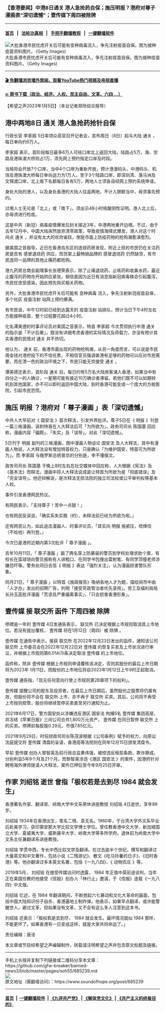 ### 【香港要闻】中港8日通关  港人急抢药自保；施压明报？港府对尊子漫画表“深切遗憾”；壹传媒下周四被除牌 
------------------------

#### [首页](https://github.com/gfw-breaker/banned-news3/blob/master/README.md) &nbsp;&nbsp;|&nbsp;&nbsp; [法轮功真相](https://github.com/begood0513/basic/blob/master/README.md)  &nbsp;&nbsp;|&nbsp;&nbsp; [手把手翻墙教程](https://github.com/gfw-breaker/guides/wiki)  &nbsp;&nbsp;|&nbsp;&nbsp; [一键翻墙软件](https://github.com/gfw-breaker/nogfw/blob/master/README.md)  



<div><img alt="大批香港市民忧虑开关后可能有变种病毒流入，争先注射疫苗自保。图为接种疫苗资料图片。（Getty Images)" src="https://img.soundofhope.org/2023-01/gettyimages-1231336625-1672944780699.jpg"/>
<br/><figcaption class="caption">
 大批香港市民忧虑开关后可能有变种病毒流入，争先注射疫苗自保。图为接种疫苗资料图片。（Getty Images)
</figcaption></div><hr/>

#### [ 🎬  免翻墙浏览墙外禁闻、观看YouTube热门视频及电视直播](https://github.com/gfw-breaker/HelloWorld)

#### [ 💥  禁书下载（政治、经济、人权、民主自由、文革、六四 ...）](https://github.com/gfw-breaker/books/blob/master/README.md)

<div><div class="Content__Wrapper sc-1bvya0-0 elmmKw article_body" itemprop="articleBody">
 <div id="post_place_1">
 </div>
 <p class="meta-top">
  <span class="meta">
   【希望之声2023年1月5日】（本台记者郑欣综合报导）
  </span>
 </p>
 <h2>
  港中两地8日
  <ok href="/term/565235">
   通关
  </ok>
  港人急抢药抢针自保
 </h2>
 <p>
  行政长官
  <ok href="/term/100347">
   李家超
  </ok>
  5日率领众高官召开记者会，宣布周日（8日）起与大陆
  <ok href="/term/565235">
   通关
  </ok>
  ，每日单向约6万人。
 </p>
 <p>
  <ok href="/term/100347">
   李家超
  </ok>
  表示，首阶段每日最多6万人可经口岸北上返回大陆，陆路占5万，海、空路及港珠澳大桥则占1万，须先网上预约指定口岸及时段。
 </p>
 <p>
  当局将会开放7个口岸，当中4个口岸为重新开放，预计港澳码头、中港码头、机场及港珠澳大桥每日单向运力为1万人。至于3个陆路口岸，即深圳湾、落马洲及文锦渡口岸，北上南下名额每日各有5万，两地人士须各自经网上预约系统申请。
 </p>
 <p>
  身处大陆的港人，以及身处香港的大陆人往返两地，不计入限额当中，毋须事先预约。
 </p>
 <p>
  过境人士无论是「北上」或「南下」，须出示48小时核酸阴性证明。港人北上后，亦毋须进行检疫。
 </p>
 <p>
  这是中共（新冠）病毒疫情爆发后封关接近3年，中港两地重开边境。不过，由于去年12月中，中国大陆突然放弃清零政策，导致疫情海啸式爆发，港人对这个时间点
  <ok href="/term/565235">
   通关
  </ok>
  ，并没有太大的欢欣雀跃，倒是市面上防疫药物的抢购潮愈演愈烈。
 </p>
 <p>
  据美国之音报导，近日在香港岛东区的连锁药房发现，附近上班的市民仍在关注药房是否有
  <ok href="/term/818331">
   感冒退烧药
  </ok>
  供应，而货架上最畅销品牌的
  <ok href="/term/818331">
   感冒退烧药
  </ok>
  仍然缺货，有市民连同一品牌的其他止痛药都抢购。
 </p>
 <p>
  港九药房总商会副理事长张德荣表示，除了止痛退烧药、止咳药和收鼻水药，最近止腹泻的药物亦开始供应紧张，相信是因为近日有消息指新冠病毒株会引起腹泻，市民忧虑受感染，因此预先购买相关药物。
 </p>
 <p>
  另外，大批香港市民忧虑开关后可能有
  <ok href="/term/444322">
   变种病毒
  </ok>
  流入，争先注射新冠疫苗自保，多个社区
  <ok href="/term/248428">
   疫苗注射
  </ok>
  站网上预约爆满。
 </p>
 <p>
  有市民说，中午12时前已经到达露天的
  <ok href="/term/248428">
   疫苗注射
  </ok>
  站排队，预计当日下午4时左右方能接种疫苗，整个过程要花超过4小时。
 </p>
 <p>
  化名谭美德的时事评论员对美国之音表示，特首
  <ok href="/term/100347">
   李家超
  </ok>
  今次贯彻执行中港
  <ok href="/term/565235">
   通关
  </ok>
  的指示是「不计后果」，既没有详细考虑香港的实际情况及荷载力，亦没有预计其实香港的民情对
  <ok href="/term/565235">
   通关
  </ok>
  并不热切。
 </p>
 <p>
  他认为，
  <ok href="/term/565235">
   通关
  </ok>
  前，香港市面出现的药物抢购潮，从另一角度而言，可以说是市民用金钱对港府投下的不信任票，不相信官员强调香港有足够的药物可以应对市民需要，而在清一色的政治环境之下，市民只能无奈接受
  <ok href="/term/565235">
   通关
  </ok>
  。
 </p>
 <p>
  谭美德还表示，首阶段
  <ok href="/term/565235">
   通关
  </ok>
  后，每日约有5万名大陆旅客涌入香港，如果当中有四分之一的人确诊，一星期可能有接近10万确诊者滞留。若他们既不可以如期转机到其他国家，亦不可以即时返回中国大陆，到时香港可能变成一个庞大的方舱医院，引起市民恐慌。
 </p>
 <h2>
  施压
  <ok href="/term/621435">
   明报
  </ok>
  ？港府对「
  <ok href="/term/794586">
   尊子漫画
  </ok>
  」表「深切遗憾」
 </h2>
 <p>
  中共人大早前对《
  <ok href="/term/99050">
   国安法
  </ok>
  》首次释法，引发外界批评。尊子5日在《
  <ok href="/term/621435">
   明报
  </ok>
  》刊登一篇三格漫画，讽刺特首在人大释法后可「为所欲为」。政务司司长
  <ok href="/term/345190">
   陈国基
  </ok>
  回应称，漫画内容「偏颇」、「失实」及「误导」，对此「深切遗憾」。
 </p>
 <p>
  5日刊于
  <ok href="/term/621435">
   明报
  </ok>
  副刊的三格漫画，图中漫画人物谈论
  <ok href="/term/99050">
   国安法
  </ok>
  及人大释法，其中有漫画人物说，人大释法没有增加特首权力，只是确认「为维护国安，特首可为所欲为」。而
  <ok href="/term/100347">
   李家超
  </ok>
  与俄罗斯总统普京的分别是，李不懂俄文。
 </p>
 <p>
  政务司司长
  <ok href="/term/345190">
   陈国基
  </ok>
  于晚上8时左右在社交媒体中回应称，人大根据《宪法》及《基本法》而释法，漫画中将人大释法说成是让特首为所欲为是「彻底错误」及「完全误导」。他还辩解说，是次释法无损法院的独立司法权或公平审判权等基本人权。
 </p>
 <p>
  事件引发香港网民热议。
 </p>
 <p>
  有网民表示，「支持尊子！苦中一点甜！」
 </p>
 <p>
  也有网民反讽说，「确实系失实既（的），未释法前已经为所欲为啦。」
 </p>
 <p>
  还有网民认为，如此追击漫画人、时事评论员，「其实向
  <ok href="/term/621435">
   明报
  </ok>
  施紧压，唔俾佢（不给他）再刊登。」
 </p>
 <p>
  今次已是港府近期内第3次批评「
  <ok href="/term/794586">
   尊子漫画
  </ok>
  」。
 </p>
 <p>
  去年10月11日，「
  <ok href="/term/794586">
   尊子漫画
  </ok>
  」画了两名穿上防暴装的警员到学校处理求助个案，有校长在篮球场向警员报称有人讲粗口、在同学书包搜出雷射笔、有同学顶撞老师涉嫌恐吓等。警务处同日去信《
  <ok href="/term/621435">
   明报
  </ok>
  》表达「强烈关注」，认为漫画损害警队形象。
 </p>
 <p>
  同月21日，「
  <ok href="/term/794586">
   尊子漫画
  </ok>
  」以特首《施政报告》吸纳各地人才为题，描绘闹市中由「人才办」发出的招聘广告，列明「接受苛政管治者优先录用」。劳工及福利局局长孙玉菡批评漫画「荒谬且严重偏离事实」，「只会损害香港形象」。
 </p>
 <h2>
  <ok href="/term/106190">
   壹传媒
  </ok>
  接
  <ok href="/term/610418">
   联交所
  </ok>
  函件 下周四被
  <ok href="/term/454922">
   除牌
  </ok>
 </h2>
 <p>
  停牌逾一年的
  <ok href="/term/106190">
   壹传媒
  </ok>
  4日发通告表示，
  <ok href="/term/610418">
   联交所
  </ok>
  已决定根据上市规则取消其上市地位。若没有提出覆核，
  <ok href="/term/106190">
   壹传媒
  </ok>
  将在1月12日（周四）被
  <ok href="/term/454922">
   除牌
  </ok>
  。
 </p>
 <p>
  <ok href="/term/106190">
   壹传媒
  </ok>
  在通告中表示，接获
  <ok href="/term/610418">
   联交所
  </ok>
  在2022年12月23日发出的函件，通知该公司
  <ok href="/term/610418">
   联交所
  </ok>
  上市委员会在2022年12月22日对
  <ok href="/term/106190">
   壹传媒
  </ok>
  的恢复买卖及上市状况进行审议，并根据上市规则第6.01A(1)条决定取消
  <ok href="/term/106190">
   壹传媒
  </ok>
  的上市地位。
 </p>
 <p>
  函件称，除非
  <ok href="/term/106190">
   壹传媒
  </ok>
  根据上市规则申请覆核该决定，否则其股份的最后上市日期将为2023年 1月11日，而股份的上市地位将自2023年1月12日上午9时正起取消。
 </p>
 <p>
  <ok href="/term/106190">
   壹传媒
  </ok>
  通告指，「现无任何意向行使上市规则第2B章项下的权利」。
 </p>
 <p>
  <ok href="/term/106190">
   壹传媒
  </ok>
  提醒公司的股东及投资者，在最后上市日期后，虽然股份之股票将仍属有效，但股份将不会在
  <ok href="/term/610418">
   联交所
  </ok>
  上市，亦不再于
  <ok href="/term/610418">
   联交所
  </ok>
  买卖。其后，公司将不再受上市规则规管，股份将继续暂停买卖直至另行通知为止。
 </p>
 <p>
  2021年6月17日，警方国安处以涉嫌违反港区
  <ok href="/term/99050">
   国安法
  </ok>
  拘捕5名
  <ok href="/term/106190">
   壹传媒
  </ok>
  集团高层，并冻结《苹果日报》三间公司合共1,800万元资产，
  <ok href="/term/106190">
   壹传媒
  </ok>
  在同日暂停
  <ok href="/term/610418">
   联交所
  </ok>
  上的买卖。停牌前每股报0.29元，市值7.65亿元。
 </p>
 <p>
  2021年9月29日，时任财政司司长陈茂波根据《公司条例》赋予的权力，向原讼法庭提交将
  <ok href="/term/106190">
   壹传媒
  </ok>
  清盘的呈请，香港高等法院则在同年12月15日颁发清盘令。
 </p>
 <p>
  早前
  <ok href="/term/106190">
   壹传媒
  </ok>
  创办人黎智英及前行政总监黄伟强，被控违反租契条款、欺诈罪成，分别判监5年9个月及21个月。而黎智英涉违《港区
  <ok href="/term/99050">
   国安法
  </ok>
  》的案件，因港府针对聘用海外律师提请人大释法，案件已押后至今年9月25日开审。
 </p>
 <h2>
  作家
  <ok href="/term/825117">
   刘绍铭
  </ok>
  逝世 曾指「极权若是去到尽
  <ok href="/term/178235">
   1984
  </ok>
  就会发生」
 </h2>
 <p>
  香港著名作家、翻译家、岭南大学中文系荣休讲座教授
  <ok href="/term/825117">
   刘绍铭
  </ok>
  4日逝世，享年89岁。
 </p>
 <p>
  <ok href="/term/825117">
   刘绍铭
  </ok>
  1934年在香港出生，笔名二残、袁无名。1960年，于台湾大学外文系毕业后赴美学习，获印第安那大学比较文学博士学位。曾任教香港中文大学、新加坡国立大学、夏威夷大学、威斯康辛大学、岭南大学等多所学府。退休前为岭南大学中文系主任兼翻译系讲座教授。
 </p>
 <p>
  <ok href="/term/825117">
   刘绍铭
  </ok>
  学贯中西，专长中西比较文学及翻译。在过去逾半个世纪，撰写和翻译过大量英文和中文著作，包括小说《二残游记》、散文《吃马铃薯的日子》、《旧时香港》等。他亦翻译过多本英文名著，包括《一九八四》、《
  <ok href="/term/691741">
   动物农庄
  </ok>
  》等。
 </p>
 <p>
  2019年5月，
  <ok href="/term/825117">
   刘绍铭
  </ok>
  在接受传媒访问时透露，
  <ok href="/term/178235">
   1984
  </ok>
  年正值中英前途谈判，当年正在美国任教的他接受《信报》创办人「林行止」邀请，于《信报》连载《一九八四》中文版。
 </p>
 <p>
  <ok href="/term/825117">
   刘绍铭
  </ok>
  忆述，在
  <ok href="/term/178235">
   1984
  </ok>
  年翻译期间，不断想起六七暴动和文化大革命的画面，包括中国大陆知识份子自杀、香港遍地土制炸弹。他表示，如果早点翻译，或许能警醒世人，避过文革，但如果没有文革，又不会有这么多人注意到这本书。
 </p>
 <p>
  <ok href="/term/825117">
   刘绍铭
  </ok>
  还表示：「极权若是去到尽，
  <ok href="/term/178235">
   1984
  </ok>
  就会发生。最坏情况就似
  <ok href="/term/178235">
   1984
  </ok>
  那样，不能更坏了。如果香港有一日变成这样，就是大家共同命运了。」
 </p>
 <p class="meta-btm">
  责任编辑：唐洁
 </p>
 <p class="meta-btm">
  本文章或节目经希望之声编辑制作，转载请注明希望之声并包含原文标题及链接。
 </p>
</div>
</div>
<hr/>
手机上长按并复制下列链接或二维码分享本文章：<br/>
https://github.com/gfw-breaker/banned-news3/blob/master/pages/soh55/685239.md <br/>
<a href='https://github.com/gfw-breaker/banned-news3/blob/master/pages/soh55/685239.md'><img src='https://github.com/gfw-breaker/banned-news3/blob/master/pages/soh55/685239.md.png'/></a> <br/>
原文地址（需翻墙访问）：https://www.soundofhope.org/post/685239


------------------------
#### [首页](https://github.com/gfw-breaker/banned-news3/blob/master/README.md) &nbsp;|&nbsp; [一键翻墙软件](https://github.com/gfw-breaker/nogfw/blob/master/README.md) &nbsp;| [《九评共产党》](https://github.com/gfw-breaker/9ping.md/blob/master/README.md#九评之一评共产党是什么) | [《解体党文化》](https://github.com/gfw-breaker/jtdwh.md/blob/master/README.md) | [《共产主义的终极目的》](https://github.com/gfw-breaker/gczydzjmd.md/blob/master/README.md)


<img src='http://gfw-breaker.win/banned-news3/pages/soh55/685239.md' width='0px' height='0px'/>